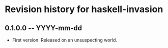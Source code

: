# Revision history for haskell-invasion

## 0.1.0.0 -- YYYY-mm-dd

* First version. Released on an unsuspecting world.
